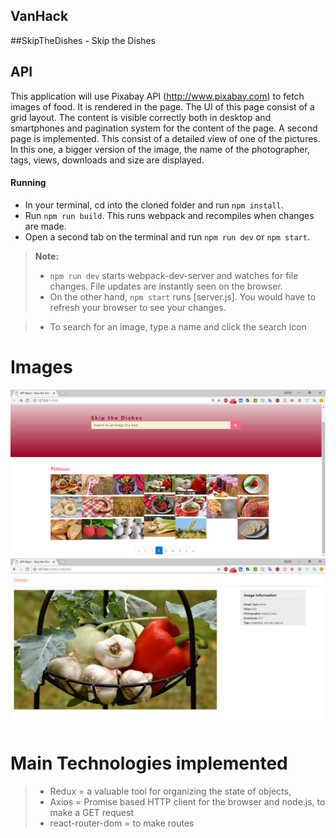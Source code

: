 

## VanHack
##SkipTheDishes - Skip the Dishes

## API
This application will use Pixabay API (http://www.pixabay.com) to fetch images of food.
It is rendered in the page. The UI of this page consist of a grid layout.
The content is visible correctly both in desktop and smartphones and pagination system for the content of the page.
A second page is implemented. This consist of a detailed view of one of the
pictures. In this one, a bigger version of the image, the name of the photographer, tags,
views, downloads and size are displayed. 

#### Running
- In your terminal, cd into the cloned folder and run `npm install`.
- Run `npm run build`. This runs webpack and recompiles when changes are made.
- Open a second tab on the terminal and run `npm run dev` or `npm start`.

> **Note:** 
> - `npm run dev` starts webpack-dev-server and watches for file changes. File updates are  instantly seen on the browser.
> - On the other hand, `npm start` runs [server.js]. You would have to refresh your browser to see your changes.

> - To search for an image, type a name and click the search icon


# Images
![](images/Screen-1-API.png)
![](images/Screen-2-Image-Details-API.png)

# Main Technologies implemented
> - Redux = a valuable tool for organizing the state of objects,
> - Axios = Promise based HTTP client for the browser and node.js, to make a GET request
> - react-router-dom =  to make routes
